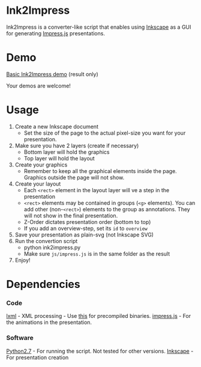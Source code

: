 Ink2Impress
===========

Ink2Impress is a converter-like script that enables using [Inkscape](http://inkscape.org/)
as a GUI for generating [Impress.js](https://github.com/bartaz/impress.js) presentations.

# Demo

[Basic Ink2Impress demo](http://tmr232.github.com/Ink2Impress) (result only)

Your demos are welcome!

# Usage

1. Create a new Inkscape document
	* Set the size of the page to the actual pixel-size you want
	for your presentation.
2. Make sure you have 2 layers (create if necessary)
	* Bottom layer will hold the graphics
	* Top layer will hold the layout
3. Create your graphics
	* Remember to keep all the graphical elements inside the page.
	Graphics outside the page will not show.
4. Create your layout
	* Each `<rect>` element in the layout layer will ve a step in the
	presentation
	* `<rect>` elements may be contained in groups (`<g>` elements).
	You can add other (non-`<rect>`) elements to the group as annotations.
	They will not show in the final presentation.
	* Z-Order dictates presentation order (bottom to top)
	* If you add an overview-step, set its `id` to `overview`
5. Save your presentation as plain-svg (not Inkscape SVG)
6. Run the convertion script
	* python ink2impress.py <source-svg> <target-html>
	* Make sure `js/impress.js` is in the same folder as the result
7. Enjoy!

# Dependencies

### Code
[lxml](http://lxml.de/) - XML processing - Use [this](http://www.lfd.uci.edu/~gohlke/pythonlibs/) for precompiled binaries.
[impress.js](https://github.com/bartaz/impress.js) - For the animations in the presentation.

### Software
[Python2.7](http://python.org/) - For running the script. Not tested for other versions.
[Inkscape](http://inkscape.org/) - For presentation creation
